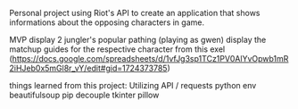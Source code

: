 Personal project using Riot's API to create an application that shows informations about the opposing characters in game.

MVP
display 2 jungler's popular pathing
(playing as gwen) display the matchup guides for the respective character from this exel (https://docs.google.com/spreadsheets/d/1vfJg3sp1TCz1PV0AlYvOpwb1mR2iHJeb0x5mGl8r_vY/edit#gid=1724373785)


things learned from this project:
Utilizing API / requests
python
env
beautifulsoup
pip
decouple
tkinter
pillow
